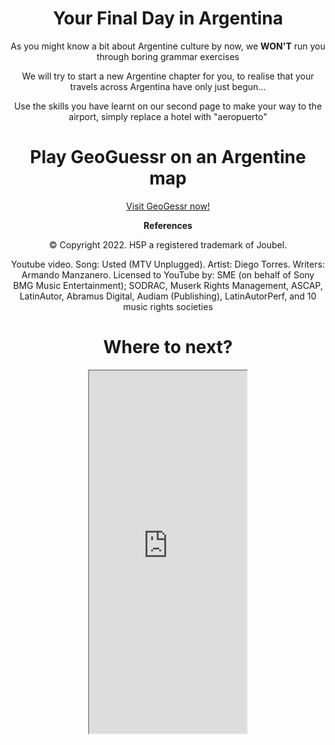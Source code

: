 <style>
h1 {text-align: center;}
div {text-align: center;}
p {text-align: center;}
</style>

<h1>Your Final Day in Argentina</h1>
  <p>As you might know a bit about Argentine culture by now, we <strong>WON'T</strong> run you through boring grammar exercises</p>
  <p>We will try to start a new Argentine chapter for you, to realise that your travels across Argentina have only just begun...</p>
  
  <p>Use the skills you have learnt on our second page to make your way to the airport, simply replace a hotel with "aeropuerto"</p>
  
  <h1>Play GeoGuessr on an Argentine map</h1>

<p><a href="https://www.geoguessr.com">Visit GeoGessr now!</a></p>

<p><strong>References</strong></p>
  <p> © Copyright 2022. H5P  a registered trademark of Joubel. </p>
  <p> Youtube video. Song: Usted (MTV Unplugged). Artist: Diego Torres. Writers: Armando Manzanero. Licensed to YouTube by: SME (on behalf of Sony BMG Music Entertainment); SODRAC, Muserk Rights Management, ASCAP, LatinAutor, Abramus Digital, Audiam (Publishing), LatinAutorPerf, and 10 music rights societies</p> 
  

<h1>Where to next?</h1>
  
  <style> iframe { display: block; margin-left: auto; margin-right: auto; width: 50%; } </style> <iframe src="https://www.google.com/maps/d/u/0/embed?mid=15qkLOk5wSpCVq713TvmI2Fln03gpT2Ma&ehbc=2E312F" width="700" height="580">
  
  


